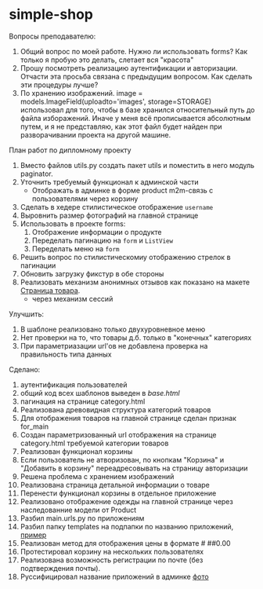 # simple-shop
Вопросы преподавателю:
1. Общий вопрос по моей работе. Нужно ли использовать forms? Как только я пробую это делать, слетает вся "красота"
1. Прошу посмотреть реализацию аутентификации и авторизации. Отчасти эта просьба связана с предыдущим вопросом. Как сделать эти процедуры лучше?
1. По хранению изображений. image = models.ImageField(uploadto='images', storage=STORAGE) использовал для того, чтобы в базе хранился относительный путь до файла изборажений. Иначе у меня всё прописывается абсолютным путем, и я не представляю, как этот файл будет найден при разворачивании проекта на другой машине.

План работ по дипломному проекту
1. Вместо файлов utils.py создать пакет utils и поместить в него модуль paginator.
1. Уточнить требуемый функционал к админской части    
    * Отображать в админке в форме product m2m-связь с пользователями через корзину
1. Сделать в хедере стилистическое отображение `username`
1. Выровнить размер фотографий на главной странице
1. Использовать в проекте forms:
    1. Отображение информации о продукте
    1. Переделать пагинацию на `form` и `ListView`
    1. Переделать меню на `form`
1. Решить вопрос по стилистическомиу отображению стрелок в пагинации
1. Обновить загрузку фикстур в обе стороны
1. Реализовать механизм анонимных отзывов как показано на макете [Страница товара](templates/shop/product.html).
    * через механизм сессий


Улучшить:
1. В шаблоне реализовано только двухуровневное меню
1. Нет проверки на то, что товары д.б. только в "конечных" категориях
1. При параметриазации url'ов не добавлена проверка на правильность типа данных

Сделано:
1. аутентификация пользователей
1. общий код всех шаблонов выведен в *base.html*
1. пагинация на странице category.html
1. Реализована древовидная структура категорий товаров
1. Для отображения товаров на главной странице сделан признак for_main
1. Создан параметризованный url отображения на странице category.html требуемой категории товаров
1. Реализован функционал корзины
1. Если пользователь не атворизован, по кнопкам "Корзина" и "Добавить в корзину" переадресовывать на страницу авторизации
1. Решена проблема с хранением изображений
1. Реализована страница детальной информации о товаре
1. Перенести функционал корзины в отдельное приложение
1. Реализовано отображение одежды на главной странице через наследованние модели от Product 
1. Разбил main.urls.py по приложениям
1. Разбил папку templates на подпапки по названию приложений, [пример](http://e.customeriomail.com/e/c/eyJlbWFpbF9pZCI6IlJPLUNBUUVBQVhMSDBpYmhWUmJTYTg4dU5XaTBiUT09IiwiaHJlZiI6Imh0dHBzOi8vcy5tYWlsLnJ1L0tDRlovTmFGWlV4WFB6IiwicG9zaXRpb24iOjV9/d8b25a485084d73a7be36233700b05e006ee1f338dc8b6ed68d028a4d02a8a39)
1. Реализован метод для отображения цены в формате # ##0.00
1. Протестировал корзину на нескольких пользователях
1. Реализована возможность регистрации по почте (без подтверждения почты).
1. Руссифицировал название приложений в админке [фото](http://e.customeriomail.com/e/c/eyJlbWFpbF9pZCI6IlJPLUNBUUVBQVhMSDBpYmhWUmJTYTg4dU5XaTBiUT09IiwiaHJlZiI6Imh0dHBzOi8vcy5tYWlsLnJ1LzlKYnkvZ3NWVkJwVWZuIiwicG9zaXRpb24iOjd9/3b88f3b42ebb3fc8d1a9cb4385d9dc72a0d6c3655f14a79efa0ea7b38c852768)
